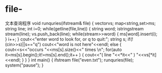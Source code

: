 # file-
文本查询程序
void runquries(ifstream& file)
{
	vector<string>vs;
	map<string,set<int>>ms;
string line;
int i=0;
while(getline(file,line))
{
string word;
istringstream stream(line);
vs.push_back(line);
while(stream>>word)
{
	ms[word].insert(i);
}
i++;
}
cout<<"enter word to look for, or q to quit:";
string s;
if(!(cin>>s)||s=="q")
	cout<<"word is not here"<<endl;
else
{
    cout<<s<<"occurs "<<ms[s].size()<<" times \n";
	for(auto it=ms[s].begin();it!=ms[s].end();it++ )
	{
		cout<<"( line "<<*it<<" ) "<<vs[*it]<<endl;
	}
}
}
int main()
{
 ifstream file("even.txt");
 runquries(file);
 system("pause");
}
